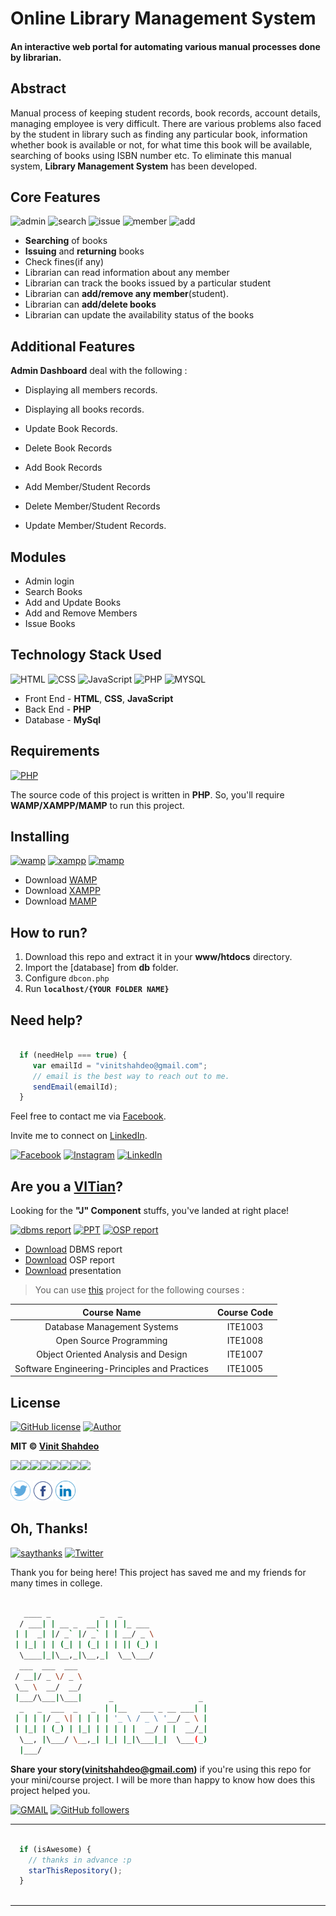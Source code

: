 # Online Library Management System
#### An interactive web portal for automating various manual processes done by librarian.

## Abstract
Manual process of keeping student records, book records, account details, managing employee is very difficult. There are various problems also faced by the student in library such as finding any particular book, information whether book is available or not, for what time this book will be available, searching of books using ISBN number etc. To eliminate this manual system, **Library Management System** has been developed.

## Core Features

![admin](https://img.shields.io/badge/admin-login-teal.svg?style=flat-square) 
![search](https://img.shields.io/badge/seacrh-books-yellowgreen.svg?style=flat-square)
![issue](https://img.shields.io/badge/issue-books-ff69b4.svg?style=flat-square)
![member](https://img.shields.io/badge/add-member-dodgerblue.svg?style=flat-square) 
![add](https://img.shields.io/badge/add-books-orange.svg?style=flat-square) 

- **Searching** of books
- **Issuing** and **returning** books
- Check fines(if any)
- Librarian can read information about any member
- Librarian can track the books issued by a particular student
- Librarian can **add/remove any member**(student).
- Librarian can **add/delete books**
- Librarian can update the availability status of the books

## Additional Features

**Admin Dashboard** deal with the following : 

- Displaying all members records.

- Displaying all books records.

- Update Book Records.

- Delete Book Records

- Add Book Records

- Add Member/Student Records

- Delete Member/Student Records

- Update Member/Student Records.

## Modules

- Admin login
- Search Books
- Add and Update Books
- Add and Remove Members
- Issue Books

## Technology Stack Used

![HTML](https://img.shields.io/badge/frontend-html-orange.svg?logo=html5&style=flat-square) 
![CSS](https://img.shields.io/badge/frontend-css-yellowgreen.svg?logo=css3&style=flat-square)
![JavaScript](https://img.shields.io/badge/frontend-js-ff69b4.svg?logo=javascript&style=flat-square)
![PHP](https://img.shields.io/badge/backend-php-blue.svg?logo=php&style=flat-square) 
![MYSQL](https://img.shields.io/badge/database-mysql-lightgray.svg?logo=mysql&logoColor=white&style=flat-square) 

- Front End - **HTML**, **CSS**, **JavaScript**
- Back End - **PHP**
- Database - **MySql**

## Requirements

[![PHP](https://img.shields.io/static/v1.svg?label=Source%20Code&message=php&logo=php&style=social)](https://vinitshahdeo.github.io/Library-Management-System/)

The source code of this project is written in **PHP**. So, you'll require **WAMP/XAMPP/MAMP** to run this project.

## Installing 

[![wamp](https://img.shields.io/badge/wamp-server-red.svg?style=flat-square)](http://www.wampserver.com/en/) [![xampp](https://img.shields.io/badge/xampp-server-blue.svg?style=flat-square)](https://www.apachefriends.org/download.html) [![mamp](https://img.shields.io/badge/mamp-server-lightgrey.svg?style=flat-square)](https://www.mamp.info/en/)

- Download [WAMP](http://www.wampserver.com/en/)
- Download [XAMPP](https://www.apachefriends.org/download.html)
- Download [MAMP](https://www.mamp.info/en/)

## How to run?

1. Download this repo and extract it in your **www/htdocs** directory. 
2. Import the [database] from **db** folder. 
3. Configure `dbcon.php` 
4. Run **`localhost/{YOUR FOLDER NAME}`**

## Need help?

```javascript

  if (needHelp === true) {
     var emailId = "vinitshahdeo@gmail.com";
     // email is the best way to reach out to me.
     sendEmail(emailId);
  }

```

Feel free to contact me via [Facebook](https://www.facebook.com/vinit.shahdeo).

Invite me to connect on [LinkedIn](https://www.linkedin.com/in/vinitshahdeo/).

[![Facebook](https://img.shields.io/static/v1.svg?label=follow&message=@vinit.shahdeo&color=9cf&logo=facebook&style=flat&logoColor=white&colorA=informational)](https://www.facebook.com/vinit.shahdeo)  [![Instagram](https://img.shields.io/static/v1.svg?label=follow&message=@vinitshahdeo&color=grey&logo=instagram&style=flat&logoColor=white&colorA=critical)](https://www.instagram.com/vinitshahdeo/) [![LinkedIn](https://img.shields.io/static/v1.svg?label=connect&message=@vinitshahdeo&color=success&logo=linkedin&style=flat&logoColor=white&colorA=blue)](https://www.linkedin.com/in/vinitshahdeo/)

## Are you a [VITian](http://www.vit.ac.in/)?

Looking for the **"J" Component** stuffs, you've landed at right place!

[![dbms report](https://img.shields.io/static/v1.svg?label=DBMS&message=Report&logo=microsoft-word&style=social)](https://github.com/vinitshahdeo/Library-Management-System/raw/master/PROJECT%20REPORT/LMS-DBMS%20Report-Vinit%20Shahdeo.pdf) [![PPT](https://img.shields.io/static/v1.svg?label=Project&message=PPT&logo=microsoft-powerpoint&style=social)](https://github.com/vinitshahdeo/Library-Management-System/raw/master/PPTs/ONLINE%20LIBRARY%20MANAGEMENT%20SYSTEM.pptx) [![OSP report](https://img.shields.io/static/v1.svg?label=OSP&message=Report&logo=microsoft-word&style=social)](https://github.com/vinitshahdeo/Library-Management-System/raw/master/PROJECT%20REPORT/LIBRARY%20Management%20System%20Report.pdf)

- [Download](https://github.com/vinitshahdeo/Library-Management-System/raw/master/PROJECT%20REPORT/LMS-DBMS%20Report-Vinit%20Shahdeo.pdf) DBMS report
- [Download](https://github.com/vinitshahdeo/Library-Management-System/raw/master/PROJECT%20REPORT/LIBRARY%20Management%20System%20Report.pdf) OSP report
- [Download](https://github.com/vinitshahdeo/Library-Management-System/raw/master/PPTs/ONLINE%20LIBRARY%20MANAGEMENT%20SYSTEM.pdf) presentation

> You can use [this](https://github.com/vinitshahdeo/Library-Management-System) project for the following courses : 

| Course Name  | Course Code  |
|:-:|:-:|
| Database Management Systems | ITE1003 |
| Open Source Programming | ITE1008 |
| Object Oriented Analysis and Design  | ITE1007 |
| Software Engineering-Principles and Practices	| ITE1005 |

## License

[![GitHub license](https://img.shields.io/github/license/vinitshahdeo/Library-Management-System.svg?style=social&logo=github)](https://github.com/vinitshahdeo/Library-Management-System/blob/master/LICENSE) [![Author](https://img.shields.io/static/v1.svg?label=Author&message=@vinitshahdeo&logo=github&style=social)](https://github.com/vinitshahdeo)

**MIT &copy; [Vinit Shahdeo](https://github.com/vinitshahdeo/Library-Management-System/blob/master/LICENSE)**

[![](https://sourcerer.io/fame/vinitshahdeo/vinitshahdeo/Library-Management-System/images/0)](https://sourcerer.io/fame/vinitshahdeo/vinitshahdeo/Library-Management-System/links/0)[![](https://sourcerer.io/fame/vinitshahdeo/vinitshahdeo/Library-Management-System/images/1)](https://sourcerer.io/fame/vinitshahdeo/vinitshahdeo/Library-Management-System/links/1)[![](https://sourcerer.io/fame/vinitshahdeo/vinitshahdeo/Library-Management-System/images/2)](https://sourcerer.io/fame/vinitshahdeo/vinitshahdeo/Library-Management-System/links/2)[![](https://sourcerer.io/fame/vinitshahdeo/vinitshahdeo/Library-Management-System/images/3)](https://sourcerer.io/fame/vinitshahdeo/vinitshahdeo/Library-Management-System/links/3)[![](https://sourcerer.io/fame/vinitshahdeo/vinitshahdeo/Library-Management-System/images/4)](https://sourcerer.io/fame/vinitshahdeo/vinitshahdeo/Library-Management-System/links/4)[![](https://sourcerer.io/fame/vinitshahdeo/vinitshahdeo/Library-Management-System/images/5)](https://sourcerer.io/fame/vinitshahdeo/vinitshahdeo/Library-Management-System/links/5)[![](https://sourcerer.io/fame/vinitshahdeo/vinitshahdeo/Library-Management-System/images/6)](https://sourcerer.io/fame/vinitshahdeo/vinitshahdeo/Library-Management-System/links/6)[![](https://sourcerer.io/fame/vinitshahdeo/vinitshahdeo/Library-Management-System/images/7)](https://sourcerer.io/fame/vinitshahdeo/vinitshahdeo/Library-Management-System/links/7)

<a href="https://twitter.com/Vinit_Shahdeo"><img src="images5/twitter.png" width="32px" height="32px"></a> <a href="https://www.facebook.com/vinit.shahdeo"><img src="images5/facebook.png" width="32px" height="32px"></a> <a href="https://www.linkedin.com/in/vinitshahdeo/"><img src="images5/linkedin.png" width="32px" height="32px"></a>

## Oh, Thanks!

[![saythanks](https://img.shields.io/badge/say-thanks-ff69b4.svg)](https://facebook.com/vinit.shahdeo) 
[![Twitter](https://img.shields.io/twitter/url/https/github.com/vinitshahdeo/Library-Management-System.svg?style=social)](https://twitter.com/intent/tweet?text=Library%20Management%20System%20by@Vinit_Shahdeo%20:&url=https://github.com/vinitshahdeo/Library-Management-System)

Thank you for being here!
This project has saved me and my friends for many times in college.

```bash

   ____ _           _   _                   
  / ___| | __ _  __| | | |_ ___             
 | |  _| |/ _` |/ _` | | __/ _ \            
 | |_| | | (_| | (_| | | || (_) |           
  \____|_|\__,_|\__,_|  \__\___/            
  ___  ___  ___                             
 / __|/ _ \/ _ \                            
 \__ \  __/  __/                            
 |___/\___|\___|      _                   _ 
  _   _  ___  _   _  | |__   ___ _ __ ___| |
 | | | |/ _ \| | | | | '_ \ / _ \ '__/ _ \ |
 | |_| | (_) | |_| | | | | |  __/ | |  __/_|
  \__, |\___/ \__,_| |_| |_|\___|_|  \___(_)
  |___/                                     


```

**Share your story([vinitshahdeo@gmail.com](https://mail.google.com/mail/))** if you're using this repo for your mini/course project. I will be more than happy to know how does this project helped you.

[![GMAIL](https://img.shields.io/static/v1.svg?label=send&message=vinitshahdeo@gmail.com&color=red&logo=gmail&style=social)](https://www.github.com/vinitshahdeo) [![GitHub followers](https://img.shields.io/github/followers/vinitshahdeo.svg?label=Follow&style=social)](https://github.com/vinitshahdeo/)

------

```javascript

  if (isAwesome) {
    // thanks in advance :p
    starThisRepository();
  }
  
```

-------

